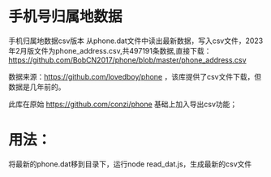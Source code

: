 # 手机号归属地数据

手机归属地数据csv版本
从phone.dat文件中读出最新数据，写入csv文件，2023年2月版文件为phone_address.csv,共497191条数据,直接下载：<https://github.com/BobCN2017/phone/blob/master/phone_address.csv>

数据来源：<https://github.com/lovedboy/phone> ，该库提供了csv文件下载，但数据是几年前的。

此库在原始 <https://github.com/conzi/phone> 基础上加入导出csv功能；
# 用法：
将最新的phone.dat移到目录下，运行node read_dat.js，生成最新的csv文件
